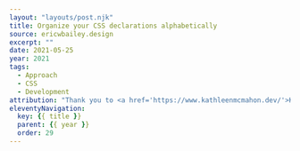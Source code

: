 ```yaml
---
layout: "layouts/post.njk"
title: Organize your CSS declarations alphabetically
source: ericwbailey.design
excerpt: ""
date: 2021-05-25
year: 2021
tags:
  - Approach
  - CSS
  - Development
attribution: "Thank you to <a href='https://www.kathleenmcmahon.dev/'>Kathleen McMahon</a> for the inspiration for this post."
eleventyNavigation:
  key: {{ title }}
  parent: {{ year }}
  order: 29
---
```


